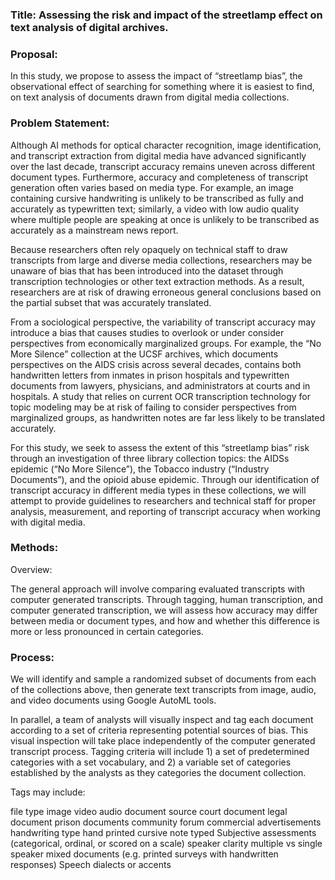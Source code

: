  ### Title: Assessing the risk and impact of the streetlamp effect on text analysis of digital archives.

### Proposal:

In this study, we propose to assess the impact of “streetlamp bias”, the observational effect of searching for something where it is easiest to find, on text analysis of documents drawn from digital media collections. 

### Problem Statement: 

Although AI methods for optical character recognition, image identification, and transcript extraction from digital media have advanced significantly over the last decade, transcript accuracy remains uneven across different document types. Furthermore, accuracy and completeness of transcript generation often varies based on media type. For example, an image containing cursive handwriting is unlikely to be transcribed as fully and accurately as typewritten text; similarly, a video with low audio quality where multiple people are speaking at once is unlikely to be transcribed as accurately as a mainstream news report. 

Because researchers often rely opaquely on technical staff to draw transcripts from large and diverse media collections, researchers may be unaware of bias that has been introduced into the dataset through transcription technologies or other text extraction methods. As a result, researchers are at risk of drawing erroneous general conclusions based on the partial subset that was accurately translated. 

From a sociological perspective, the variability of transcript accuracy may introduce a bias that causes studies to overlook or under consider perspectives from economically marginalized groups. For example, the “No More Silence” collection at the UCSF archives, which documents perspectives on the AIDS crisis across several decades, contains both handwritten letters from inmates in prison hospitals and typewritten documents from lawyers, physicians, and administrators at courts and in hospitals. A study that relies on current OCR transcription technology for topic modeling may be at risk of failing to consider perspectives from marginalized groups, as handwritten notes are far less likely to be translated accurately. 

For this study, we seek to assess the extent of this “streetlamp bias” risk through an investigation of three library collection topics: the AIDSs epidemic (“No More Silence”), the Tobacco industry (“Industry Documents”), and the opioid abuse epidemic. Through our identification of transcript accuracy in different media types in these collections, we will attempt to provide guidelines to researchers and technical staff for proper analysis, measurement, and reporting of transcript accuracy when working with digital media.  

### Methods:

Overview:

The general approach will involve comparing evaluated transcripts with computer generated transcripts. Through tagging, human transcription, and computer generated transcription, we will assess how accuracy may differ between media or document types, and how and whether this difference is more or less pronounced in certain categories. 

### Process: 

We will identify and sample a randomized subset of documents from each of the collections above, then generate text transcripts from image, audio, and video documents using Google AutoML tools. 

In parallel, a team of analysts will visually inspect and tag each document according to a set of criteria representing potential sources of bias. This visual inspection will take place independently of the computer generated transcript process. Tagging criteria will include 1) a set of predetermined categories with a set vocabulary, and 2) a variable set of categories established by the analysts as they categories the document collection. 

Tags may include:

file type 
image
video
audio
document source
court document
legal document
prison documents
community forum
commercial advertisements
handwriting type
hand printed
cursive note
typed
Subjective assessments (categorical, ordinal, or scored on a scale)
speaker clarity
multiple vs single speaker
mixed documents (e.g. printed surveys with handwritten responses)
Speech dialects or accents


